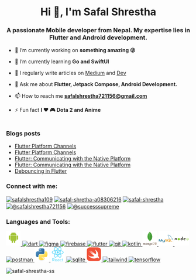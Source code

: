 <h1 align="center">Hi 👋, I'm Safal Shrestha</h1>
<h3 align="center">A passionate Mobile developer from Nepal. My expertise lies in Flutter and Android development.</h3>

- 🔭 I’m currently working on **something amazing 😜**

- 🌱 I’m currently learning **Go and SwiftUI**

- 📝 I regularly write articles on [Medium](https://medium.com/@safalshrestha721156) and [Dev](https://dev.to/safalshrestha109)
  
- 💬 Ask me about **Flutter, Jetpack Compose, Android Development.**

- 📫 How to reach me **safalshrestha721156@gmail.com**
  
- ⚡ Fun fact **I ❤️ 🎮 Dota 2 and Anime**

#
### Blogs posts
<!-- BLOG-POST-LIST:START -->
- [Flutter Platform Channels](https://dev.to/safalshrestha109/flutter-platform-channels-pgi)
- [Flutter Platform Channels](https://medium.com/codingmountain-blog/flutter-platform-channels-6e78c2fc75dc?source=rss-2e4c41af903b------2)
- [Flutter: Communicating with the Native Platform](https://medium.com/codingmountain-blog/flutter-communicating-with-the-native-platform-ef2326d985c8?source=rss-2e4c41af903b------2)
- [Flutter: Communicating with the Native Platform](https://dev.to/safalshrestha109/flutter-communicating-with-the-native-platform-15ki)
- [Debouncing in Flutter](https://medium.com/codingmountain-blog/debouncing-in-flutter-ed74847e17ff?source=rss-2e4c41af903b------2)
<!-- BLOG-POST-LIST:END -->

<h3 align="left">Connect with me:</h3>
<p align="left">
<a href="https://dev.to/safalshrestha109" target="blank"><img align="center" src="https://raw.githubusercontent.com/rahuldkjain/github-profile-readme-generator/master/src/images/icons/Social/devto.svg" alt="safalshrestha109" height="30" width="40" /></a>
<a href="https://linkedin.com/in/safal-shretha-a08306216" target="blank"><img align="center" src="https://raw.githubusercontent.com/rahuldkjain/github-profile-readme-generator/master/src/images/icons/Social/linked-in-alt.svg" alt="safal-shretha-a08306216" height="30" width="40" /></a>
<a href="https://stackoverflow.com/users/safal-shrestha" target="blank"><img align="center" src="https://raw.githubusercontent.com/rahuldkjain/github-profile-readme-generator/master/src/images/icons/Social/stack-overflow.svg" alt="safal-shrestha" height="30" width="40" /></a>
<a href="https://medium.com/@safalshrestha721156" target="blank"><img align="center" src="https://raw.githubusercontent.com/rahuldkjain/github-profile-readme-generator/master/src/images/icons/Social/medium.svg" alt="@safalshrestha721156" height="30" width="40" /></a>
<a href="https://hashnode.com/@successsupreme" target="blank"><img align="center" src="https://raw.githubusercontent.com/rahuldkjain/github-profile-readme-generator/master/src/images/icons/Social/hashnode.svg" alt="@successsupreme" height="30" width="40" /></a>
</p>

<h3 align="left">Languages and Tools:</h3>
<p align="left"> <a href="https://developer.android.com" target="_blank" rel="noreferrer"> <img src="https://raw.githubusercontent.com/devicons/devicon/master/icons/android/android-original-wordmark.svg" alt="android" width="40" height="40"/> </a> <a href="https://dart.dev" target="_blank" rel="noreferrer"> <img src="https://www.vectorlogo.zone/logos/dartlang/dartlang-icon.svg" alt="dart" width="40" height="40"/> </a> <a href="https://www.figma.com/" target="_blank" rel="noreferrer"> <img src="https://www.vectorlogo.zone/logos/figma/figma-icon.svg" alt="figma" width="40" height="40"/> </a> <a href="https://firebase.google.com/" target="_blank" rel="noreferrer"> <img src="https://www.vectorlogo.zone/logos/firebase/firebase-icon.svg" alt="firebase" width="40" height="40"/> </a> <a href="https://flutter.dev" target="_blank" rel="noreferrer"> <img src="https://www.vectorlogo.zone/logos/flutterio/flutterio-icon.svg" alt="flutter" width="40" height="40"/> </a> <a href="https://git-scm.com/" target="_blank" rel="noreferrer"> <img src="https://www.vectorlogo.zone/logos/git-scm/git-scm-icon.svg" alt="git" width="40" height="40"/> </a> <a href="https://kotlinlang.org" target="_blank" rel="noreferrer"> <img src="https://www.vectorlogo.zone/logos/kotlinlang/kotlinlang-icon.svg" alt="kotlin" width="40" height="40"/> </a> <a href="https://www.mongodb.com/" target="_blank" rel="noreferrer"> <img src="https://raw.githubusercontent.com/devicons/devicon/master/icons/mongodb/mongodb-original-wordmark.svg" alt="mongodb" width="40" height="40"/> </a> <a href="https://www.mysql.com/" target="_blank" rel="noreferrer"> <img src="https://raw.githubusercontent.com/devicons/devicon/master/icons/mysql/mysql-original-wordmark.svg" alt="mysql" width="40" height="40"/> </a> <a href="https://nodejs.org" target="_blank" rel="noreferrer"> <img src="https://raw.githubusercontent.com/devicons/devicon/master/icons/nodejs/nodejs-original-wordmark.svg" alt="nodejs" width="40" height="40"/> </a> <a href="https://postman.com" target="_blank" rel="noreferrer"> <img src="https://www.vectorlogo.zone/logos/getpostman/getpostman-icon.svg" alt="postman" width="40" height="40"/> </a> <a href="https://www.python.org" target="_blank" rel="noreferrer"> <img src="https://raw.githubusercontent.com/devicons/devicon/master/icons/python/python-original.svg" alt="python" width="40" height="40"/> </a> <a href="https://reactjs.org/" target="_blank" rel="noreferrer"> <img src="https://raw.githubusercontent.com/devicons/devicon/master/icons/react/react-original-wordmark.svg" alt="react" width="40" height="40"/> </a> <a href="https://www.sqlite.org/" target="_blank" rel="noreferrer"> <img src="https://www.vectorlogo.zone/logos/sqlite/sqlite-icon.svg" alt="sqlite" width="40" height="40"/> </a> <a href="https://developer.apple.com/swift/" target="_blank" rel="noreferrer"> <img src="https://raw.githubusercontent.com/devicons/devicon/master/icons/swift/swift-original.svg" alt="swift" width="40" height="40"/> </a> <a href="https://tailwindcss.com/" target="_blank" rel="noreferrer"> <img src="https://www.vectorlogo.zone/logos/tailwindcss/tailwindcss-icon.svg" alt="tailwind" width="40" height="40"/> </a> <a href="https://www.tensorflow.org" target="_blank" rel="noreferrer"> <img src="https://www.vectorlogo.zone/logos/tensorflow/tensorflow-icon.svg" alt="tensorflow" width="40" height="40"/> </a> </p>

<p><img align="left" src="https://github-readme-stats.vercel.app/api/top-langs?username=safal-shrestha-ss&show_icons=true&locale=en&layout=compact" alt="safal-shrestha-ss" /></p>

